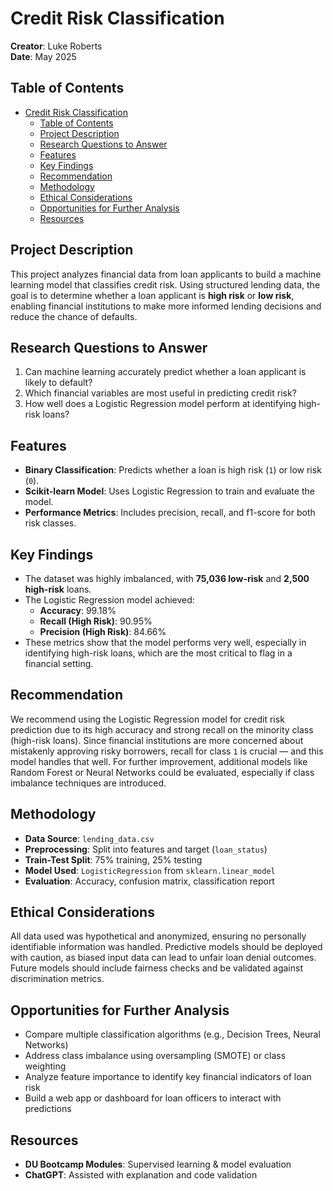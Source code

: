 # Credit Risk Classification  
**Creator**: Luke Roberts  
**Date**: May 2025

## Table of Contents
- [Credit Risk Classification](#credit-risk-classification)
  - [Table of Contents](#table-of-contents)
  - [Project Description](#project-description)
  - [Research Questions to Answer](#research-questions-to-answer)
  - [Features](#features)
  - [Key Findings](#key-findings)
  - [Recommendation](#recommendation)
  - [Methodology](#methodology)
  - [Ethical Considerations](#ethical-considerations)
  - [Opportunities for Further Analysis](#opportunities-for-further-analysis)
  - [Resources](#resources)

## Project Description
This project analyzes financial data from loan applicants to build a machine learning model that classifies credit risk. Using structured lending data, the goal is to determine whether a loan applicant is **high risk** or **low risk**, enabling financial institutions to make more informed lending decisions and reduce the chance of defaults.

## Research Questions to Answer
1. Can machine learning accurately predict whether a loan applicant is likely to default?
2. Which financial variables are most useful in predicting credit risk?
3. How well does a Logistic Regression model perform at identifying high-risk loans?

## Features
- **Binary Classification**: Predicts whether a loan is high risk (`1`) or low risk (`0`).
- **Scikit-learn Model**: Uses Logistic Regression to train and evaluate the model.
- **Performance Metrics**: Includes precision, recall, and f1-score for both risk classes.

## Key Findings
- The dataset was highly imbalanced, with **75,036 low-risk** and **2,500 high-risk** loans.
- The Logistic Regression model achieved:
  - **Accuracy**: 99.18%
  - **Recall (High Risk)**: 90.95%
  - **Precision (High Risk)**: 84.66%
- These metrics show that the model performs very well, especially in identifying high-risk loans, which are the most critical to flag in a financial setting.

## Recommendation
We recommend using the Logistic Regression model for credit risk prediction due to its high accuracy and strong recall on the minority class (high-risk loans). Since financial institutions are more concerned about mistakenly approving risky borrowers, recall for class `1` is crucial — and this model handles that well. For further improvement, additional models like Random Forest or Neural Networks could be evaluated, especially if class imbalance techniques are introduced.

## Methodology
- **Data Source**: `lending_data.csv`
- **Preprocessing**: Split into features and target (`loan_status`)
- **Train-Test Split**: 75% training, 25% testing
- **Model Used**: `LogisticRegression` from `sklearn.linear_model`
- **Evaluation**: Accuracy, confusion matrix, classification report

## Ethical Considerations
All data used was hypothetical and anonymized, ensuring no personally identifiable information was handled. Predictive models should be deployed with caution, as biased input data can lead to unfair loan denial outcomes. Future models should include fairness checks and be validated against discrimination metrics.

## Opportunities for Further Analysis
- Compare multiple classification algorithms (e.g., Decision Trees, Neural Networks)
- Address class imbalance using oversampling (SMOTE) or class weighting
- Analyze feature importance to identify key financial indicators of loan risk
- Build a web app or dashboard for loan officers to interact with predictions

## Resources
- **DU Bootcamp Modules**: Supervised learning & model evaluation
- **ChatGPT**: Assisted with explanation and code validation
